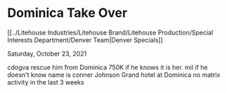 # Dominica Take Over
[[../Litehouse Industries/Litehouse Brand/Litehouse Production/Special Interests Department/Denver Team|Denver Specials]]

Saturday, October 23, 2021

cdogva
rescue him from Dominica
750K if he knows it is her.
mil if he doesn't know
name is conner Johnson
Grand hotel at Dominica
no matrix activity in the last 3 weeks